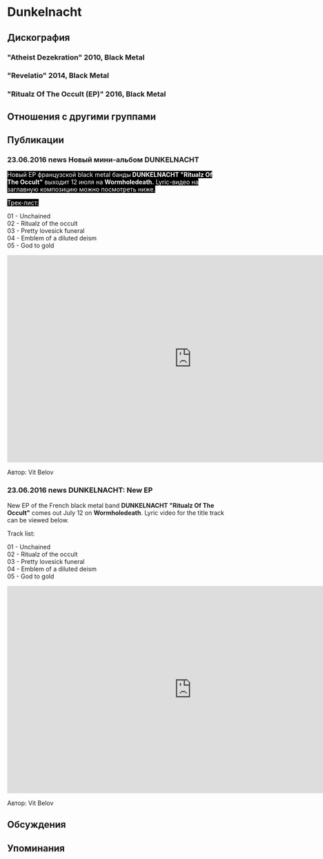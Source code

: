 # Dunkelnacht



## Дискография

### "Atheist Dezekration" 2010, Black Metal



### "Revelatio" 2014, Black Metal



### "Ritualz Of The Occult (EP)" 2016, Black Metal




## Отношения с другими группами


## Публикации

### 23.06.2016 news Новый мини-альбом DUNKELNACHT

<p><font color="#ffffff" style="background-color: rgb(0, 0, 0);">Новый EP французской black metal банды<strong> DUNKELNACHT "Ritualz Of The Occult"</strong> выходит 12 июля на <strong>Wormholedeath.</strong> Lyric-видео на заглавную композицию можно посмотреть ниже.</font></p><p><font color="#ffffff" style="background-color: rgb(0, 0, 0);">Трек-лист:</font></p><p>01 - Unchained<br>02 - Ritualz of the occult<br>03 - Pretty lovesick funeral<br>04 - Emblem of a diluted deism<br>05 - God to gold</p><p><center><iframe width="854" height="480" src="https://www.youtube.com/embed/vLmjFnJlChY" frameborder="0" allowfullscreen=""></iframe><p></p></center>
Автор: Vit Belov

### 23.06.2016 news DUNKELNACHT: New EP

<p>New EP of the French black metal band <strong>DUNKELNACHT "Ritualz Of The Occult"</strong> comes out July 12 on <strong>Wormholedeath</strong>. Lyric video for the title track can be viewed below.</p><p>Track list:</p><p>01 - Unchained<br>02 - Ritualz of the occult<br>03 - Pretty lovesick funeral<br>04 - Emblem of a diluted deism<br>05 - God to gold</p><p><center><iframe width="854" height="480" src="https://www.youtube.com/embed/vLmjFnJlChY" frameborder="0" allowfullscreen=""></iframe><p></p></center>
Автор: Vit Belov


## Обсуждения


## Упоминания

